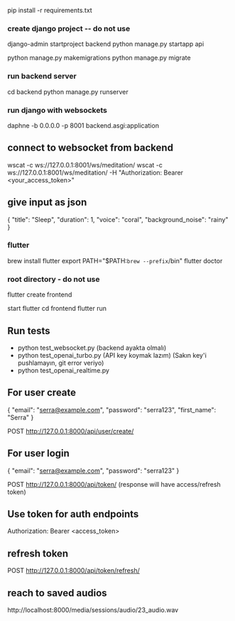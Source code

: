 pip install -r requirements.txt

### create django project -- do not use
django-admin startproject backend
python manage.py startapp api

python manage.py makemigrations
python manage.py migrate

### run backend server
cd backend
python manage.py runserver

### run django with websockets
daphne -b 0.0.0.0 -p 8001 backend.asgi:application

## connect to websocket from backend
wscat -c ws://127.0.0.1:8001/ws/meditation/
wscat -c ws://127.0.0.1:8001/ws/meditation/ -H "Authorization: Bearer <your_access_token>"
## give input as json
{ "title": "Sleep", "duration": 1, "voice": "coral", "background_noise": "rainy" }


### flutter
brew install flutter
export PATH="$PATH:`brew --prefix`/bin"
flutter doctor

### root directory - do not use
flutter create frontend

start flutter
cd frontend
flutter run

## Run tests
- python test_websocket.py (backend ayakta olmalı)
- python test_openai_turbo.py (API key koymak lazım) (Sakın key'i pushlamayın, git error veriyo)
- python test_openai_realtime.py


## For user create 
{
  "email": "serra@example.com",
  "password": "serra123",
  "first_name": "Serra"
}

POST http://127.0.0.1:8000/api/user/create/

## For user login
{
  "email": "serra@example.com",
  "password": "serra123"
}

POST http://127.0.0.1:8000/api/token/
(response will have access/refresh token)

## Use token for auth endpoints
Authorization: Bearer <access_token>

## refresh token
POST http://127.0.0.1:8000/api/token/refresh/

## reach to saved audios
http://localhost:8000/media/sessions/audio/23_audio.wav

